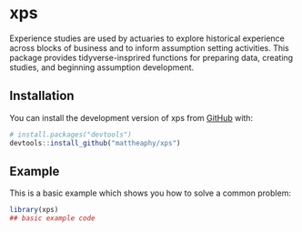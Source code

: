 
<!-- README.md is generated from README.Rmd. Please edit that file -->

# xps

<!-- badges: start -->
<!-- badges: end -->

Experience studies are used by actuaries to explore historical
experience across blocks of business and to inform assumption setting
activities. This package provides tidyverse-insprired functions for
preparing data, creating studies, and beginning assumption development.

## Installation

You can install the development version of xps from
[GitHub](https://github.com/) with:

``` r
# install.packages("devtools")
devtools::install_github("mattheaphy/xps")
```

## Example

This is a basic example which shows you how to solve a common problem:

``` r
library(xps)
## basic example code
```

